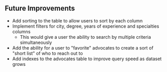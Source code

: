 ## Future Improvements
- Add sorting to the table to allow users to sort by each column
- Implement filters for city, degree, years of experience and specialties columns
    - This would give a user the ability to search by multiple criteria simultaneously
- Add the ability for a user to "favorite" advocates to create a sort of "short list" of who to reach out to
- Add indexes to the advocates table to improve query speed as dataset grows